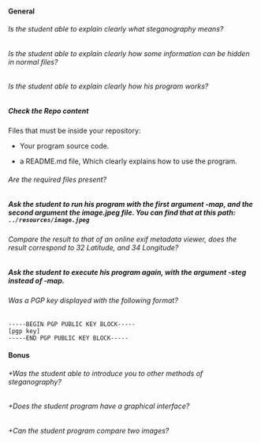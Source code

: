 #### General

###### Is the student able to explain clearly what steganography means?

###### Is the student able to explain clearly how some information can be hidden in normal files?

###### Is the student able to explain clearly how his program works?

##### Check the Repo content

Files that must be inside your repository:

- Your program source code.

- a README.md file, Which clearly explains how to use the program.

###### Are the required files present?

##### Ask the student to run his program with the first argument -map, and the second argument the image.jpeg file. You can find that at this path: `../resources/image.jpeg`

###### Compare the result to that of an online exif metadata viewer, does the result correspond to 32 Latitude, and 34 Longitude?

##### Ask the student to execute his program again, with the argument -steg instead of -map.

###### Was a PGP key displayed with the following format?

```
-----BEGIN PGP PUBLIC KEY BLOCK-----
[pgp key]
-----END PGP PUBLIC KEY BLOCK-----
```

#### Bonus

###### +Was the student able to introduce you to other methods of steganography?

###### +Does the student program have a graphical interface?

###### +Can the student program compare two images?
